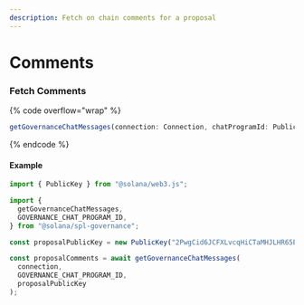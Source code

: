 ```yaml
---
description: Fetch on chain comments for a proposal
---
```


# Comments

### Fetch Comments

{% code overflow="wrap" %}
```typescript
getGovernanceChatMessages(connection: Connection, chatProgramId: PublicKey, proposal: PublicKey): Promise<ProgramAccount<ChatMessage>[]>
```
{% endcode %}

#### Example

```javascript
import { PublicKey } from "@solana/web3.js";

import {
  getGovernanceChatMessages,
  GOVERNANCE_CHAT_PROGRAM_ID,
} from "@solana/spl-governance";

const proposalPublicKey = new PublicKey("2PwgCid6JCFXLvcqHiCTaMHJLHR65EqwvboTycFiZM69");

const proposalComments = await getGovernanceChatMessages(
  connection,
  GOVERNANCE_CHAT_PROGRAM_ID,
  proposalPublicKey
);
```
